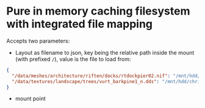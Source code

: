 # Pure in memory caching filesystem with integrated file mapping

Accepts two parameters:
* Layout as filename to json, key being the relative path inside the mount (with prefixed `/`), value is the file to load from:
```JSON
{
  "/data/meshes/architecture/riften/docks/rtdockpier02.nif": "/mnt/hdd/christian/skyrim_se/smim_lc/data/meshes/architecture/riften/docks/rtdockpier02.nif",
  "/data/textures/landscape/trees/vurt_barkpine1_n.dds": "/mnt/hdd/christian/skyrim_se/flora_lc/data/textures/landscape/trees/vurt_barkpine1_n.dds",
}
```
* mount point
